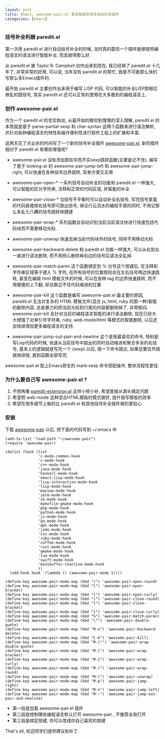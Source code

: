 ```yaml
---
layout: post
title: Emacs, awesome-pair.el 更加智能的括号自动补全插件
categories: [Emacs]
---
```


### 括号补全利器 paredit.el
第一次用 paredit.el 进行自动括号补全的时候, 当时真的震惊一个插件能够按照编程语言的语法进行智能补全, 而且做得那么好.

从 paredit.el 被 Taylor R. Campbell 创作出来到现在, 我已经用了 paredit.el 十几年了, 非常非常的好用, 可以说, 当年没有 paredit.el 的帮忙, 我是不可能那么快的写那么多Emacs插件的.

最开始 paredit.el 主要创作出来用于编写 LISP 代码, 可以智能的补全LISP那眼花缭乱的圆括号, 其实 paredit.el 还可以正常的使用在大多数别的编程语言上.

### 创作 awesome-pair.el
作为一个 paredit.el 的忠实粉丝, 从最开始的敬仰到慢慢的深入理解,  paredit.el 的本质就是基于 parse-partial-sexp 和 char-syntax 这两个函数来进行语法解析, 并针对各种编程语言的特性和操作便利性进行软件工程上的扩展和丰富.

这两天花了点业余的时间写了一个新的括号补全插件 [awesome-pair.el](https://github.com/manateelazycat/awesome-pair), 新的插件相对于 paredit.el 有哪些增强呢?

* awesome-pair.el 没有添加那些华而不实sexp跳转函数(主要是记不住), 编写了基于 looking-at 的 awesome-pair-jump-left 和 awesome-pair-jump-right, 可以快速在各种括号边界跳转, 简单方便又实用

* awesome-pair-open-* 一系列括号自动补全的功能和 paredit.el 一样强大, 可以智能的区分字符串, 注释和正常的代码区域, 并智能的补全

* awesome-pair-close-* 当括号不平衡时可以自动补全右括号, 写完括号里面的代码直接按右括号即可跳出括号, 保证行云流水的编程手感的同时, 不用记那么多乱七八糟的括号跳转快捷键

* awesome-pair-wrap-* 系列函数会自动识别当前当前语法快进行快速包括代码块而不需要移动光标.

* awesome-pair-unwrap 快速去掉当前代码块外的括号, 同样不用移动光标

* awesome-pair-backward-delete 和 paredit.el 功能一样强大, 可以从右到左一直进行语法删除, 而不用担心删除掉右边的括号后语法全乱掉.

* awesome-pair-match-paren 这个函数绑定到 % 分号这个按键后, 在注释和字符串区域等于键入 % 字符, 在所有括号的位置按则会在左右括号两边快速跳转, 甚至在编辑 html 模板文件的时候, 可以在各种 tag 的边界快速跳转, 而不用傻傻的上下翻, 却总数记不住代码缩进的位置

* awesome-pair-kill 这个函数是编写 awesome-pair.el 最主要的原因, paredit.el 无法对复杂的 HTML 模板文件(混合 js, html, ruby 的那一种)智能的删除内容, 总是暴力的把当前光标到行尾的内容都删除掉了, 非常郁闷. awesome-pair-kill 会针对当前的编程语言智能的进行语法删除, 现在已经大大增强了对单引号字符串, ruby, web-mode/html 等模式的智能删除, 以后还会陆续增加更多编程语言的支持.

* awesome-pair-jump-out-pair-and-newline 这个是我最喜欢的命令, 特别是写Lisp代码的时候, 快速从当前括号中跳出的同时自动缩进和聚合多余的右括号, 基本上的逻辑就是写完一个 (sexp) 以后, 按一下命令跳出, 如果还要往外跳就继续按, 直到函数全部写完.

awesome-pair.el 配上Emacs原生的 mark-sexp 命令搭配操作, 整体流程性更佳.

### 为什么要自己写 awesome-pair.el ?
1. 不想再像 [paredit-extension.el](https://github.com/manateelazycat/lazycat-emacs/blob/master/site-lisp/extensions/lazycat/paredit-extension.el) 这样小修小补, 希望直接从源头搞定问题
2. 希望把 web-mode 这种混合HTML模板的模式做好, 提升我写模板的效率
3. 希望在很多细节上做的比 paredit.el 和其他括号补全插件做的更贴心

### 安装
下载 [awesome-pair](https://github.com/manateelazycat/awesome-pair) 以后, 把下面的代码写到 ~/.emacs 中

```elisp
(add-to-list 'load-path "~/awesome-pair")
(require 'awesome-pair)

(dolist (hook (list
               'c-mode-common-hook
               'c-mode-hook
               'c++-mode-hook
               'java-mode-hook
               'haskell-mode-hook
               'emacs-lisp-mode-hook
               'lisp-interaction-mode-hook
               'lisp-mode-hook
               'maxima-mode-hook
               'ielm-mode-hook
               'sh-mode-hook
               'makefile-gmake-mode-hook
               'php-mode-hook
               'python-mode-hook
               'js-mode-hook
               'go-mode-hook
               'qml-mode-hook
               'jade-mode-hook
               'css-mode-hook
               'ruby-mode-hook
               'coffee-mode-hook
               'rust-mode-hook
               'qmake-mode-hook
               'lua-mode-hook
               'swift-mode-hook
               'minibuffer-inactive-mode-hook
               ))
  (add-hook hook '(lambda () (awesome-pair-mode 1))))

(define-key awesome-pair-mode-map (kbd "(") 'awesome-pair-open-round)
(define-key awesome-pair-mode-map (kbd "[") 'awesome-pair-open-bracket)
(define-key awesome-pair-mode-map (kbd "{") 'awesome-pair-open-curly)
(define-key awesome-pair-mode-map (kbd ")") 'awesome-pair-close-round)
(define-key awesome-pair-mode-map (kbd "]") 'awesome-pair-close-bracket)
(define-key awesome-pair-mode-map (kbd "}") 'awesome-pair-close-curly)
(define-key awesome-pair-mode-map (kbd "%") 'awesome-pair-match-paren)
(define-key awesome-pair-mode-map (kbd "\"") 'awesome-pair-double-quote)
(define-key awesome-pair-mode-map (kbd "M-o") 'awesome-pair-backward-delete)
(define-key awesome-pair-mode-map (kbd "C-k") 'awesome-pair-kill)
(define-key awesome-pair-mode-map (kbd "M-\"") 'awesome-pair-wrap-double-quote)
(define-key awesome-pair-mode-map (kbd "M-[") 'awesome-pair-wrap-bracket)
(define-key awesome-pair-mode-map (kbd "M-{") 'awesome-pair-wrap-curly)
(define-key awesome-pair-mode-map (kbd "M-(") 'awesome-pair-wrap-round)
(define-key awesome-pair-mode-map (kbd "M-)") 'awesome-pair-unwrap)
(define-key awesome-pair-mode-map (kbd "M-p") 'awesome-pair-jump-right)
(define-key awesome-pair-mode-map (kbd "M-n") 'awesome-pair-jump-left)
(define-key awesome-pair-mode-map (kbd "M-:") 'awesome-pair-jump-out-pair-and-newline)
```
* 第一段是加载 awesome-pair.el 插件
* 第二段是控制哪些编程语言默认打开 awesome-pair , 不推荐全局打开
* 第三段是绑定按键, 你可以改成你自己喜欢的按键

That's all, 欢迎同学们提供建议和补丁.
